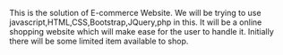 This is the solution of E-commerce Website. We will be trying to use javascript,HTML,CSS,Bootstrap,JQuery,php in this. It will be a online shopping website which will make ease for the user to handle it. Initially there will be some limited item available to shop.
 
